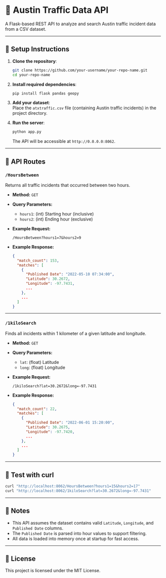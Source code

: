 # 🚦 Austin Traffic Data API

A Flask-based REST API to analyze and search Austin traffic incident data from a CSV dataset.

---

## 🔧 Setup Instructions

1. **Clone the repository**:
   ```bash
   git clone https://github.com/your-username/your-repo-name.git
   cd your-repo-name
   ```

2. **Install required dependencies**:
   ```bash
   pip install flask pandas geopy
   ```

3. **Add your dataset**:  
   Place the `atxtraffic.csv` file (containing Austin traffic incidents) in the project directory.

4. **Run the server**:
   ```bash
   python app.py
   ```

   The API will be accessible at `http://0.0.0.0:8062`.

---

## 📂 API Routes

### `/HoursBetween`

Returns all traffic incidents that occurred between two hours.

- **Method:** `GET`
- **Query Parameters:**
  - `hours1`: (int) Starting hour (inclusive)
  - `hours2`: (int) Ending hour (exclusive)

- **Example Request:**
  ```
  /HoursBetween?hours1=7&hours2=9
  ```

- **Example Response:**
  ```json
  {
    "match_count": 153,
    "matches": [
      {
        "Published Date": "2022-05-10 07:34:00",
        "Latitude": 30.2672,
        "Longitude": -97.7431,
        ...
      },
      ...
    ]
  }
  ```

---

### `/1kiloSearch`

Finds all incidents within 1 kilometer of a given latitude and longitude.

- **Method:** `GET`
- **Query Parameters:**
  - `lat`: (float) Latitude
  - `long`: (float) Longitude

- **Example Request:**
  ```
  /1kiloSearch?lat=30.2672&long=-97.7431
  ```

- **Example Response:**
  ```json
  {
    "match_count": 22,
    "matches": [
      {
        "Published Date": "2022-06-01 15:20:00",
        "Latitude": 30.2675,
        "Longitude": -97.7420,
        ...
      },
      ...
    ]
  }
  ```

---

## 🧪 Test with curl

```bash
curl "http://localhost:8062/HoursBetween?hours1=15&hours2=17"
curl "http://localhost:8062/1kiloSearch?lat=30.2672&long=-97.7431"
```

---

## 📌 Notes

- This API assumes the dataset contains valid `Latitude`, `Longitude`, and `Published Date` columns.
- The `Published Date` is parsed into hour values to support filtering.
- All data is loaded into memory once at startup for fast access.

---

## 📄 License

This project is licensed under the MIT License.
